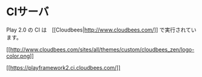 <!-- translated -->
<!--
# Continuous integration server

Our continuous integration runs on [[Cloudbees|http://www.cloudbees.com/]].
-->
# CIサーバ
Play 2.0 の CI は　[[Cloudbees|http://www.cloudbees.com/]] で実行されています。


[[http://www.cloudbees.com/sites/all/themes/custom/cloudbees_zen/logo-color.png]]

[[https://playframework2.ci.cloudbees.com/]]